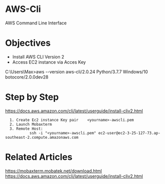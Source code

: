 # AWS-Cli
AWS Command Line Interface

# Objectives
- Install AWS CLI Version 2
- Access EC2 instance via Acces Key


C:\Users\Max>aws --version
aws-cli/2.0.24 Python/3.7.7 Windows/10 botocore/2.0.0dev28

 # Step by Step 
https://docs.aws.amazon.com/cli/latest/userguide/install-cliv2.html


	  1. Create Ec2 instance Key pair    <yourname>-awscli.pem
	  2. Launch Mobaxterm  
	  3. Remote Host:  
			   ssh -i "<yourname>-awscli.pem" ec2-user@ec2-3-25-127-73.ap-southeast-2.compute.amazonaws.com


 # Related Articles
 https://mobaxterm.mobatek.net/download.html
 https://docs.aws.amazon.com/cli/latest/userguide/install-cliv2.html
